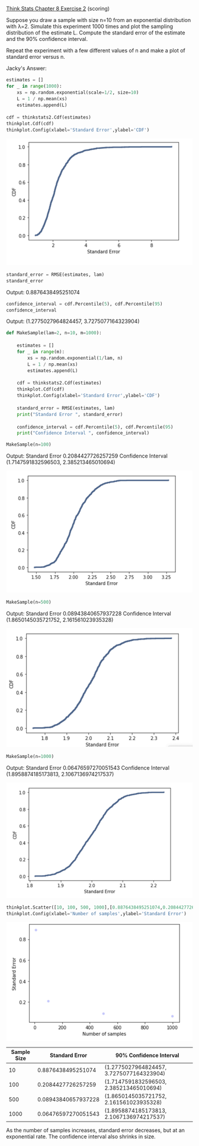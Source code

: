 [Think Stats Chapter 8 Exercise 2](http://greenteapress.com/thinkstats2/html/thinkstats2009.html#toc77) (scoring)

Suppose you draw a sample with size n=10 from an exponential distribution with λ=2. Simulate this experiment 1000 times and plot the sampling distribution of the estimate L. Compute the standard error of the estimate and the 90% confidence interval.

Repeat the experiment with a few different values of n and make a plot of standard error versus n.

Jacky's Answer:

```python
estimates = []
for _ in range(1000):
    xs = np.random.exponential(scale=1/2, size=10)
    L = 1 / np.mean(xs)
    estimates.append(L)
    
cdf = thinkstats2.Cdf(estimates)
thinkplot.Cdf(cdf)
thinkplot.Config(xlabel='Standard Error',ylabel='CDF')
```
![image1](https://github.com/jackywlu/dsp/blob/master/lessons/statistics/Exercise%208-2%20Image%201.png)


```python
standard_error = RMSE(estimates, lam)
standard_error
```
Output: 0.8876438495251074

```python
confidence_interval = cdf.Percentile(5), cdf.Percentile(95)
confidence_interval
```
Output: (1.2775027964824457, 3.7275077164323904)

```python
def MakeSample(lam=2, n=10, m=1000):

    estimates = []
    for _ in range(m):
        xs = np.random.exponential(1/lam, n)
        L = 1 / np.mean(xs)
        estimates.append(L)
    
    cdf = thinkstats2.Cdf(estimates)
    thinkplot.Cdf(cdf)
    thinkplot.Config(xlabel='Standard Error',ylabel='CDF')
    
    standard_error = RMSE(estimates, lam)
    print("Standard Error ", standard_error)
    
    confidence_interval = cdf.Percentile(5), cdf.Percentile(95)
    print("Confidence Interval ", confidence_interval)
```

```python
MakeSample(n=100)
```
Output:
Standard Error  0.2084427726257259
Confidence Interval  (1.7147591832596503, 2.385213465010694)

![image2](https://github.com/jackywlu/dsp/blob/master/lessons/statistics/Exercise%208-2%20Image%202.png)

```python
MakeSample(n=500)
```
Output:
Standard Error  0.08943840657937228
Confidence Interval  (1.8650145035721752, 2.161561023935328)

![image3](https://github.com/jackywlu/dsp/blob/master/lessons/statistics/Exercise%208-2%20Image%203.png)

```python
MakeSample(n=1000)
```
Output:
Standard Error  0.06476597270051543
Confidence Interval  (1.8958874185173813, 2.1067136974217537)

![image4](https://github.com/jackywlu/dsp/blob/master/lessons/statistics/Exercise%208-2%20Image%204.png)

```python
thinkplot.Scatter([10, 100, 500, 1000],[0.8876438495251074,0.2084427726257259,0.08943840657937228,0.06476597270051543])
thinkplot.Config(xlabel='Number of samples',ylabel='Standard Error')
```

![image5](https://github.com/jackywlu/dsp/blob/master/lessons/statistics/Exercise%208-2%20Image%205.png)

|Sample Size | Standard Error | 90% Confidence Interval|
|---|---|---|
|10 | 0.8876438495251074 | (1.2775027964824457, 3.7275077164323904) |
|100 | 0.2084427726257259 | (1.7147591832596503, 2.385213465010694) |
|500 | 0.08943840657937228 | (1.8650145035721752, 2.161561023935328) |
|1000 | 0.06476597270051543 | (1.8958874185173813, 2.1067136974217537) |

As the number of samples increases, standard error decreases, but at an exponential rate. The confidence interval also shrinks in size.
